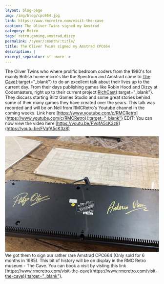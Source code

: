 ```yaml
---
layout: blog-page
img: /img/blog/cpc664.jpg
link: https://www.rmcretro.com/visit-the-cave
caption: The Oliver Twins signed my Amstrad 
category: Retro
tags: retro,gaming,amstrad,dizzy
permalink: /:year/:month/:title/
title: The Oliver Twins signed my Amstrad CPC664
description: |
excerpt_separator: <!--more-->
---
```


The Oliver Twins who where prolific bedroom coders from the 1980's <!--more-->for mainly British home micro's like the Spectrum and Amstrad came to [The Cave](https://w3w.co/modem.stupidly.pool){:target="_blank"} to do an excellent talk about their lives up to the current day. From their days publishing games like Robin Hood and Dizzy at Codemasters, right up to their current project [RichCast](https://www.richcast.com){:target="_blank"}. They discuss starting Blitz Games Studio and some great stories behind some of their many games they have created over the years. This talk was recorded and will be on Neil from RMCRetro's Youtube channel in the coming weeks. Link here [https://www.youtube.com/c/RMCRetro](https://www.youtube.com/c/RMCRetro){:target="_blank"} EDIT: You can now view the video here [https://youtu.be/FVqfA5cK3z8](https://youtu.be/FVqfA5cK3z8)<br>
<br>
<img class="img-responsive center-block" src="/img/blog/signatures.jpg" alt="signature on computer"><br>
We got them to sign our rather rare Amstrad CPC664 (Only sold for 6 months in 1985). This bit of history will be on display in the RMC Retro museum - The Cave. You can book a visit by visting this link [https://www.rmcretro.com/visit-the-cave](https://www.rmcretro.com/visit-the-cave){:target="_blank"}.
<br>
